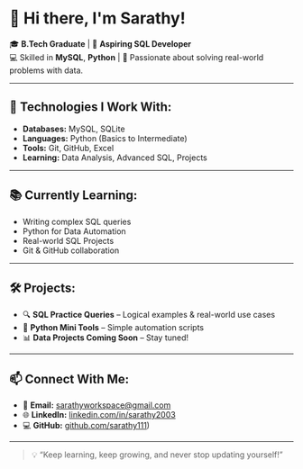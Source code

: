 # 👋 Hi there, I'm Sarathy!

🎓 **B.Tech Graduate** | 🧠 **Aspiring SQL Developer**  
💻 Skilled in **MySQL**, **Python** | 🚀 Passionate about solving real-world problems with data.

---

## 🔧 Technologies I Work With:
- **Databases:** MySQL, SQLite  
- **Languages:** Python (Basics to Intermediate)  
- **Tools:** Git, GitHub, Excel  
- **Learning:** Data Analysis, Advanced SQL, Projects

---

## 📚 Currently Learning:
- Writing complex SQL queries  
- Python for Data Automation  
- Real-world SQL Projects  
- Git & GitHub collaboration

---

## 🛠️ Projects:
- 🔍 **SQL Practice Queries** – Logical examples & real-world use cases  
- 🤖 **Python Mini Tools** – Simple automation scripts  
- 📊 **Data Projects Coming Soon** – Stay tuned!

---

## 📫 Connect With Me:
- 📧 **Email:** [sarathyworkspace@gmail.com](mailto:sarathyworkspace@gmail.com)  
- 🌐 **LinkedIn:** [linkedin.com/in/sarathy2003](www.linkedin.com/in/sarathy2003
)  
- 💻 **GitHub:** [github.com/sarathy111](https://github.com/sarathy111))

---

> 💡 “Keep learning, keep growing, and never stop updating yourself!”
